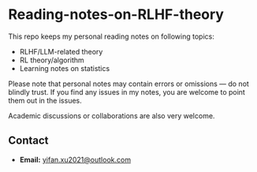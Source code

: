# Reading-notes-on-RLHF-theory

This repo keeps my personal reading notes on following topics:

* RLHF/LLM-related theory
* RL theory/algorithm
* Learning notes on statistics


Please note that personal notes may contain errors or omissions — do not blindly trust. If you find any issues in my notes, you are welcome to point them out in the issues.

Academic discussions or collaborations are also very welcome.

## Contact

- **Email:** [yifan.xu2021@outlook.com](yifan.xu2021@outlook.com)
